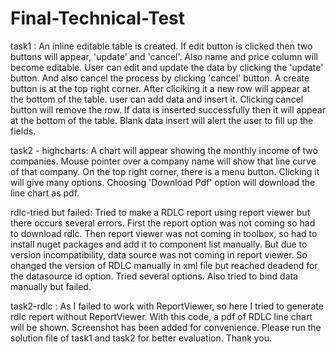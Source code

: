 # Final-Technical-Test
task1 :
An inline editable table is created. If edit button is clicked then two buttons will appear, 'update' and 'cancel'. Also name and price column will become editable. User can edit and update the data by clicking the 'update' button. And also cancel the process by clicking 'cancel' button.
A create button is at the top right corner. After cliciking it a new row will appear at the bottom of the table. user can add data and insert it. Clicking cancel button will remove the row. If data is inserted successfully then it will appear at the bottom of the table. Blank data insert will alert the user to fill up the fields.

task2 - highcharts:
A chart will appear showing the monthly income of two companies. Mouse pointer over a company name will show that line curve of that company. On the top right corner, there is a menu button. Clicking it will give many options. Choosing 'Download Pdf' option will download the line chart as pdf.

rdlc-tried but failed:
Tried to make a RDLC report using report viewer but there occurs several errors. First the report option was not coming so had to download rdlc. Then report viewer was not coming in toolbox, so had to install nuget packages and add it to component list manually. But due to version incompatibility, data source was not coming in report viewer. So changed the version of RDLC manually in xml file but reached deadend for the datasource id option. Tried several options. Also tried to bind data manually but failed.

task2-rdlc :
As I failed to work with ReportViewer, so here I tried to generate rdlc report without ReportViewer. With this code, a pdf of RDLC line chart will be shown. Screenshot has been added for convenience.
Please run the solution file of task1 and task2 for better evaluation.
Thank you.
